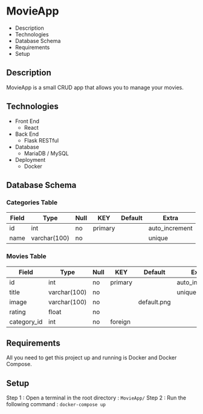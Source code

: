 # MovieApp

* Description
* Technologies
* Database Schema
* Requirements
* Setup

## Description

MovieApp is a small CRUD app that allows you to manage your movies.

## Technologies

* Front End
	* React
* Back End 
	* Flask RESTful
* Database
	* MariaDB / MySQL
* Deployment
	* Docker

## Database Schema

### Categories Table

| Field | Type         | Null | KEY     | Default | Extra          |
|-------|--------------|------|---------|---------|----------------|
| id    | int          | no   | primary |         | auto_increment |
| name  | varchar(100) | no   |         |         | unique         |

### Movies Table

| Field       | Type         | Null | KEY     | Default     | Extra          |
|-------------|--------------|------|---------|-------------|----------------|
| id          | int          | no   | primary |             | auto_increment |
| title       | varchar(100) | no   |         |             | unique         |
| image       | varchar(100) | no   |         | default.png |                |
| rating      | float        | no   |         |             |                |
| category_id | int          | no   | foreign |             |                |

## Requirements

All you need to get this project up and running is Docker and Docker Compose.

## Setup

Step 1 : Open a terminal in the root directory : ```MovieApp/```
Step 2 : Run the following command : ```docker-compose up```
